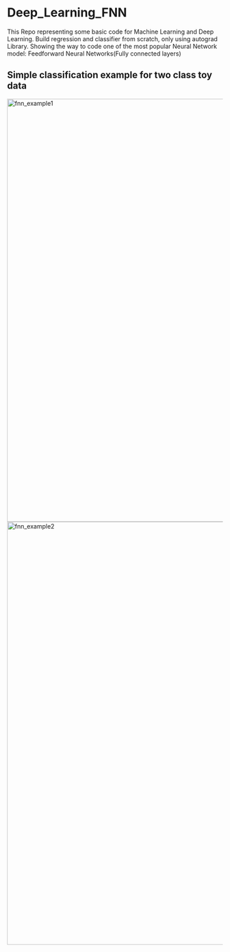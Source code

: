 # Deep_Learning_FNN
This Repo representing some basic code for Machine Learning and Deep Learning. Build regression and classifier from scratch, only using autograd Library. Showing the way to code one of the most popular Neural Network model: Feedforward Neural Networks(Fully connected layers)

## Simple classification example for two class toy data 

<img width="986" alt="fnn_example1" src="https://user-images.githubusercontent.com/36088488/39732553-bbed35de-5233-11e8-8ba7-71acb3a2dda1.png">

<img width="986" alt="fnn_example2" src="https://user-images.githubusercontent.com/36088488/39732611-06e382dc-5234-11e8-95b6-04e061f40857.png">
